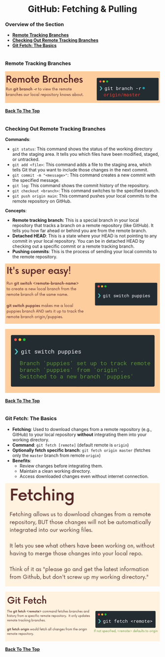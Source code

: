 <h1 align="center">GitHub: Fetching & Pulling</h1>

### Overview of the Section
* **[Remote Tracking Branches](#remote-branche)**
* **[Checking Out Remote Tracking Branches](#checking-remote-branche)**
* **[Git Fetch: The Basics](#git-fetch)**

#

### <a name="remote-branches">Remote Tracking Branches</a>

![Remote Branche](https://github.com/tsokac2/-_-_Git_and_GitHub_CheatSheet/blob/main/src/55.JPG)

**[Back To The Top](#Overview-of-the-Section)**
#

### <a name="checking-remote-branche">Checking Out Remote Tracking Branches</a>

**Commands**:
- ``git status``: This command shows the status of the working directory and the staging area. It tells you which files have been modified, staged, or untracked.
- ``git add <file>``: This command adds a file to the staging area, which tells Git that you want to include those changes in the next commit.
- ``git commit -m "<message>"``: This command creates a new commit with the specified message.
- ``git log``: This command shows the commit history of the repository.
- ``git checkout <branch>``: This command switches to the specified branch.
- ``git push origin main``: This command pushes your local commits to the remote repository on GitHub.

**Concepts**:

- **Remote tracking branch:** This is a special branch in your local repository that tracks a branch on a remote repository (like GitHub). It tells you how far ahead or behind you are from the remote branch.
- **Detached HEAD**: This is a state where your HEAD is not pointing to any commit in your local repository. You can be in detached HEAD by checking out a specific commit or a remote tracking branch.
- **Pushing commits**: This is the process of sending your local commits to the remote repository.

![git-swithc-branch](https://github.com/tsokac2/-_-_Git_and_GitHub_CheatSheet/blob/main/src/56.JPG)

![git-swithc-branch](https://github.com/tsokac2/-_-_Git_and_GitHub_CheatSheet/blob/main/src/57.JPG)

**[Back To The Top](#Overview-of-the-Section)**
#
### <a name="git-fetch">Git Fetch: The Basics</a>

- **Fetching**: Used to download changes from a remote repository (e.g., GitHub) to your local repository **without** integrating them into your working directory.
- **Command**: ``git fetch [remote]`` (default remote is ``origin``)
- **Optionally fetch specific branch**: ``git fetch origin master`` (fetches only the ``master`` branch from remote ``origin``)
- **Benefits**:
    - Review changes before integrating them.
    - Maintain a clean working directory.
    - Access downloaded changes even without internet connection.

![Fetching](https://github.com/tsokac2/-_-_Git_and_GitHub_CheatSheet/blob/main/src/58.JPG)

![git-fetching](https://github.com/tsokac2/-_-_Git_and_GitHub_CheatSheet/blob/main/src/59.JPG)

**[Back To The Top](#Overview-of-the-Section)**
#



